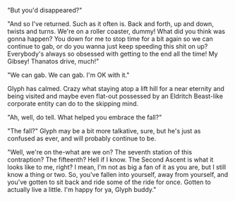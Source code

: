 "But you'd disappeared?"

"And so I've returned. Such as it often is. Back and forth, up and down, twists and turns. We're on a roller coaster, dummy! What did you think was gonna happen? You down for me to stop time for a bit again so we can continue to gab, or do you wanna just keep speeding this shit on up? Everybody's always so obsessed with getting to the end all the time! My Gibsey! Thanatos drive, much!"

"We can gab. We can gab. I'm OK with it."

Glyph has calmed. Crazy what staying atop a lift hill for a near eternity and being visited and maybe even flat-out possessed by an Eldritch Beast-like corporate entity can do to the skipping mind.

"Ah, well, do tell. What helped you embrace the fall?"

"The fall?" Glyph may be a bit more talkative, sure, but he's just as confused as ever, and will probably continue to be.

"Well, we're on the-what are we on? The seventh station of this contraption? The fifteenth? Hell if I know. The Second Ascent is what it looks like to me, right? I mean, I'm not as big a fan of it as you are, but I still know a thing or two. So, you've fallen into yourself, away from yourself, and you've gotten to sit back and ride some of the ride for once. Gotten to actually live a little. I'm happy for ya, Glyph buddy."